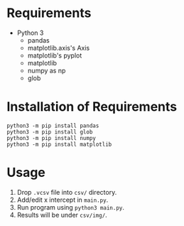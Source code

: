 # Requirements
- Python 3
    -  pandas 
    -  matplotlib.axis's Axis  
    -  matplotlib's pyplot
    -  matplotlib
    -  numpy as np
    -  glob

# Installation of Requirements
`python3 -m pip install pandas`\
`python3 -m pip install glob`\
`python3 -m pip install numpy`\
`python3 -m pip install matplotlib`

# Usage
1. Drop `.vcsv` file into `csv/` directory.
2. Add/edit x intercept in `main.py`.
3. Run program using `python3 main.py`.
4. Results will be under `csv/img/`.